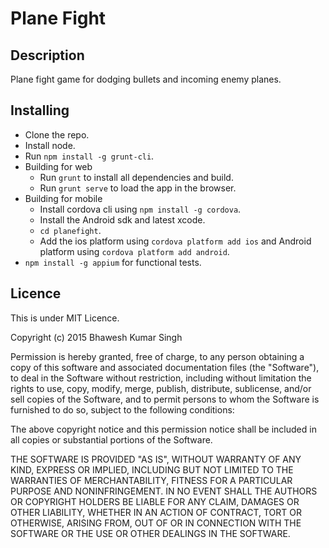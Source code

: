 Plane Fight
===========


Description
-----------
Plane fight game for dodging bullets and incoming enemy planes.


Installing
----------
* Clone the repo.
* Install node.
* Run `npm install -g grunt-cli`.
* Building for web
    - Run `grunt` to install all dependencies and build.
    - Run `grunt serve` to load the app in the browser.
* Building for mobile 
    - Install cordova cli using `npm install -g cordova`.
    - Install the Android sdk and latest xcode.
    - `cd planefight`.
    - Add the ios platform using `cordova platform add ios` and Android platform using `cordova platform add android`.
* `npm install -g appium` for functional tests.

Licence
-------
This is under MIT Licence.

Copyright (c) 2015 Bhawesh Kumar Singh

Permission is hereby granted, free of charge, to any person obtaining a copy
of this software and associated documentation files (the "Software"), to deal
in the Software without restriction, including without limitation the rights
to use, copy, modify, merge, publish, distribute, sublicense, and/or sell
copies of the Software, and to permit persons to whom the Software is
furnished to do so, subject to the following conditions:

The above copyright notice and this permission notice shall be included in
all copies or substantial portions of the Software.

THE SOFTWARE IS PROVIDED "AS IS", WITHOUT WARRANTY OF ANY KIND, EXPRESS OR
IMPLIED, INCLUDING BUT NOT LIMITED TO THE WARRANTIES OF MERCHANTABILITY,
FITNESS FOR A PARTICULAR PURPOSE AND NONINFRINGEMENT.  IN NO EVENT SHALL THE
AUTHORS OR COPYRIGHT HOLDERS BE LIABLE FOR ANY CLAIM, DAMAGES OR OTHER
LIABILITY, WHETHER IN AN ACTION OF CONTRACT, TORT OR OTHERWISE, ARISING FROM,
OUT OF OR IN CONNECTION WITH THE SOFTWARE OR THE USE OR OTHER DEALINGS IN
THE SOFTWARE.